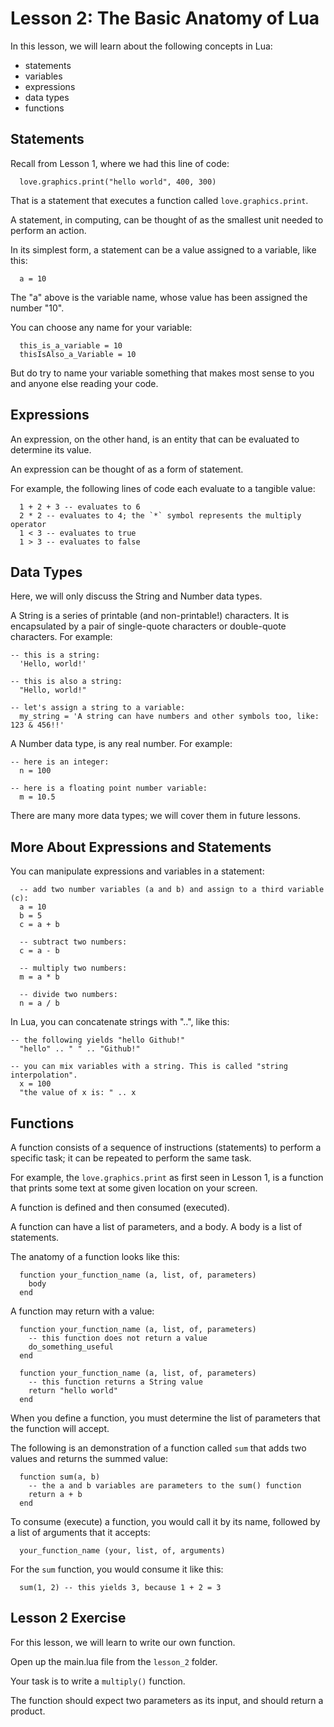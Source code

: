 # Lesson 2: The Basic Anatomy of Lua

In this lesson, we will learn about the following concepts in Lua:
  * statements
  * variables
  * expressions
  * data types
  * functions

## Statements
Recall from Lesson 1, where we had this line of code:
```
  love.graphics.print("hello world", 400, 300)
```
That is a statement that executes a function called `love.graphics.print`.

A statement, in computing, can be thought of as the smallest unit needed to perform an action.
 
In its simplest form, a statement can be a value assigned to a variable, like this:
```
  a = 10
```
The "a" above is the variable name, whose value has been assigned the number "10".

You can choose any name for your variable:
```
  this_is_a_variable = 10
  thisIsAlso_a_Variable = 10
```
But do try to name your variable something that makes most sense to you and anyone else reading your code.

## Expressions

An expression, on the other hand, is an entity that can be evaluated to determine its value.

An expression can be thought of as a form of statement.

For example, the following lines of code each evaluate to a tangible value:
```
  1 + 2 + 3 -- evaluates to 6
  2 * 2 -- evaluates to 4; the `*` symbol represents the multiply operator
  1 < 3 -- evaluates to true
  1 > 3 -- evaluates to false
```

## Data Types

Here, we will only discuss the String and Number data types.

A String is a series of printable (and non-printable!) characters. It is encapsulated by a pair of single-quote characters or double-quote characters. For example:
```
-- this is a string:
  'Hello, world!'

-- this is also a string:
  "Hello, world!"

-- let's assign a string to a variable:
  my_string = 'A string can have numbers and other symbols too, like: 123 & 456!!'
```

A Number data type, is any real number. For example:
```
-- here is an integer:
  n = 100

-- here is a floating point number variable:
  m = 10.5
```

There are many more data types; we will cover them in future lessons.


## More About Expressions and Statements

You can manipulate expressions and variables in a statement:
```
  -- add two number variables (a and b) and assign to a third variable (c):
  a = 10
  b = 5
  c = a + b

  -- subtract two numbers:
  c = a - b

  -- multiply two numbers:
  m = a * b

  -- divide two numbers:
  n = a / b
```

In Lua, you can concatenate strings with "..", like this:
```
-- the following yields "hello Github!"
  "hello" .. " " .. "Github!"

-- you can mix variables with a string. This is called "string interpolation".
  x = 100
  "the value of x is: " .. x
```

## Functions

A function consists of a sequence of instructions (statements) to perform a specific task; it can be repeated to perform the same task.

For example, the `love.graphics.print` as first seen in Lesson 1, is a function that prints some text at some given location on your screen.

A function is defined and then consumed (executed).

A function can have a list of parameters, and a body. A body is a list of statements.

The anatomy of a function looks like this:
```
  function your_function_name (a, list, of, parameters)
    body
  end
```

A function may return with a value:
```
  function your_function_name (a, list, of, parameters)
    -- this function does not return a value
    do_something_useful
  end

  function your_function_name (a, list, of, parameters)
    -- this function returns a String value
    return "hello world"
  end
```

When you define a function, you must determine the list of parameters that the function will accept.

The following is an demonstration of a function called `sum` that adds two values and returns the summed value:
```
  function sum(a, b)  
    -- the a and b variables are parameters to the sum() function
    return a + b
  end
```

To consume (execute) a function, you would call it by its name, followed by a list of arguments that it accepts:
```
  your_function_name (your, list, of, arguments)
```

For the `sum` function, you would consume it like this:
```
  sum(1, 2) -- this yields 3, because 1 + 2 = 3
```

## Lesson 2 Exercise

For this lesson, we will learn to write our own function.

Open up the main.lua file from the `lesson_2` folder.

Your task is to write a `multiply()` function.

The function should expect two parameters as its input, and should return a product.


